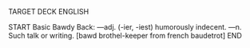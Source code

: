 TARGET DECK
ENGLISH

START
Basic
Bawdy
Back: —adj. (-ier, -iest) humorously indecent. —n. Such talk or writing. [bawd brothel-keeper from french baudetrot]
END

